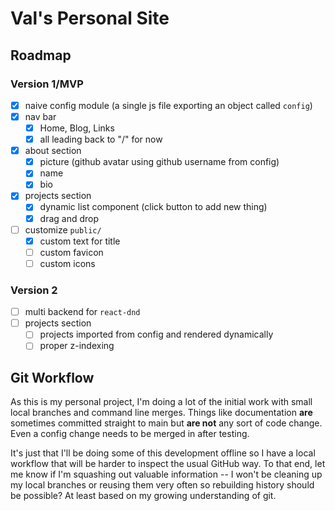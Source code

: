# Val's Personal Site

## Roadmap

### Version 1/MVP

- [x] naive config module (a single js file exporting an object called `config`)
- [x] nav bar
	- [x] Home, Blog, Links
	- [x] all leading back to "/" for now
- [x] about section
	- [x] picture (github avatar using github username from config)
	- [x] name
	- [x] bio
- [x] projects section
	- [x] dynamic list component (click button to add new thing)
	- [x] drag and drop
- [ ] customize `public/`
	- [x] custom text for title
	- [ ] custom favicon
	- [ ] custom icons

### Version 2

- [ ] multi backend for `react-dnd`
- [ ] projects section
	- [ ] projects imported from config and rendered dynamically
	- [ ] proper z-indexing
	
## Git Workflow

As this is my personal project, I'm doing a lot of the initial work with small local branches and command line merges. Things like documentation **are** sometimes committed straight to main but **are not** any sort of code change. Even a config change needs to be merged in after testing.

It's just that I'll be doing some of this development offline so I have a local workflow that will be harder to inspect the usual GitHub way. To that end, let me know if I'm squashing out valuable information -- I won't be cleaning up my local branches or reusing them very often so rebuilding history should be possible? At least based on my growing understanding of git.

